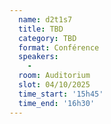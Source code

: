 ```yaml
---
  name: d2t1s7
  title: TBD
  category: TBD
  format: Conférence
  speakers: 
    - 
  room: Auditorium
  slot: 04/10/2025
  time_start: '15h45'
  time_end: '16h30'
---
```


